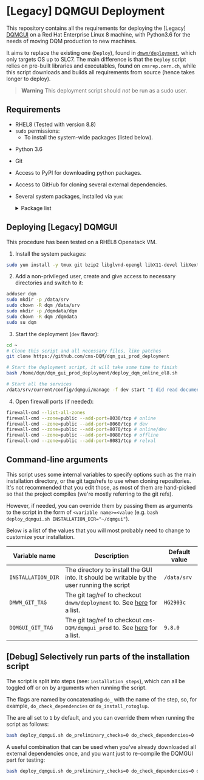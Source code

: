 # [Legacy] DQMGUI Deployment

This repository contains all the requirements for deploying the [Legacy] [DQMGUI](https://github.com/cms-DQM/dqmgui_prod) on a Red Hat Enterprise Linux 8 machine, with Python3.6 for the needs of moving DQM production to new machines.

It aims to replace the existing one (`Deploy`), found in [`dmwm/deployment`](https://github.com/dmwm/deployment/tree/master/Deploy), which only targets OS up to SLC7. The main difference is that the `Deploy` script relies on pre-built libraries and executables, found on `cmsrep.cern.ch`, while this script downloads and builds all requirements from source (hence takes longer to deploy).

> **Warning**
> This deployment script should *not* be run as a sudo user.

## Requirements

- RHEL8 (Tested with version 8.8)
- `sudo` permissions:
  - To install the system-wide packages (listed below).
<!--  - To create a soft link in `/usr/lib64`. -->
- Python 3.6
- Git
- Access to PyPI for downloading python packages.
- Access to GitHub for cloning several external dependencies.
- Several system packages, installed via `yum`:
  <details>
  <summary>Package list</summary>  

  - bzip2
  - libglvnd-opengl
  - libX11-devel
  - libXext-devel
  - libXft-devel
  - libXpm-devel
  - mesa-libGLU
  - mesa-libGLU-devel
  - perl-Env
  - perl-Switch
  - perl-Thread-Queue
  - glibc-headers
  - libidn
  - libXcursor
  - libXi
  - libXinerama
  - libXrandr
  - perl
  - perl-Digest-MD5
  - tcsh
  - zsh
  - root
  - python3-root
  - epel-release
  - python3-pip
  - libcurl-devel
  - python36-devel
  - boost-python3-devel
  - protobuf-devel
  - jemalloc-devel
  - pcre-devel
  - boost-devel
  - lzo-devel
  - cmake
  - xz-devel
  - python3-sphinx
  - openssl-devel
  - libjpeg-turbo-devel
  - libpng-devel
  </details>

## Deploying [Legacy] DQMGUI

This procedure has been tested on a RHEL8 Openstack VM.

1. Install the system packages:

  ```bash
  sudo yum install -y tmux git bzip2 libglvnd-opengl libX11-devel libXext-devel libXft-devel libXpm-devel mesa-libGLU mesa-libGLU-devel perl-Env perl-Switch perl-Thread-Queue glibc-headers libidn libXcursor libXi libXinerama libXrandr perl perl-Digest-MD5 tcsh zsh root python3-root epel-release python3-pip libcurl-devel python36-devel boost-python3-devel protobuf-devel jemalloc-devel pcre-devel boost-devel lzo-devel cmake xz-devel python3-sphinx openssl-devel libpng-devel libjpeg-turbo-devel 
  ```
<!-- 
2. Create a link to `libDQMGUI.so` which we will be compiling shortly:
  
  ```bash
  ln -s /data/srv/<DMWM tag>/sw/el8_amd64_gcc11/cms/dqmgui/<DQMGUI tag>/128/lib/libDQMGUI.so /usr/lib64/libDQMGUI.so
  ```

  Replace:

  - `<DMQM tag>` with the [`dmwm/deployment`](https://github.com/dmwm/deployment/tags) tag you want to use (contains the layouts).
  - `<DQMGUI tag>` with the [DQMGUI](https://github.com/cms-DQM/dqmgui_prod/tags) tag you want to use (contains the underlying GUI code).

  e.g.:

  ```bash
  ln -s /data/srv/HG2903c/sw/el8_amd64_gcc11/cms/dqmgui/10.0.0/128/lib/libDQMGUI.so /usr/lib64/libDQMGUI.so
  ```
--> 

2. Add a non-privileged user, create and give access to necessary directories and switch to it:
  
  ```bash
  adduser dqm
  sudo mkdir -p /data/srv
  sudo chown -R dqm /data/srv
  sudo mkdir -p /dqmdata/dqm
  sudo chown -R dqm /dqmdata
  sudo su dqm
  ```

3. Start the deployment (`dev` flavor):
  
  ```bash
  cd ~
  # Clone this script and all necessary files, like patches
  git clone https://github.com/cms-DQM/dqm_gui_prod_deployment
  
  # Start the deployment script, it will take some time to finish
  bash /home/dqm/dqm_gui_prod_deployment/deploy_dqm_online_el8.sh

  # Start all the services
  /data/srv/current/config/dqmgui/manage -f dev start "I did read documentation"
  ```

4. Open firewall ports (if needed):

  ```bash
  firewall-cmd --list-all-zones
  firewall-cmd --zone=public --add-port=8030/tcp # online    
  firewall-cmd --zone=public --add-port=8060/tcp # dev
  firewall-cmd --zone=public --add-port=8070/tcp # online/dev
  firewall-cmd --zone=public --add-port=8080/tcp # offline
  firewall-cmd --zone=public --add-port=8081/tcp # relval
  ```

## Command-line arguments

This script uses some internal variables to specify options such as the main installation directory, or the git tags/refs to use when cloning repositories. It's not recommended that you edit those, as most of them are hand-picked so that the project compiles (we're mostly referring to the git refs).

However, if needed, you can override them by passing them as arguments to the script in the form of `<variable name>=<value` (e.g. `bash deploy_dqmgui.sh INSTALLATION_DIR="~/dqmgui"`).

Below is a list of the values that you will most probably need to change to customize your installation.

| Variable name | Description |Default value |
|---------------|-------------|--------------|
| `INSTALLATION_DIR` | The directory to install the GUI into. It should be writable by the user running the script | `/data/srv` |
| `DMWM_GIT_TAG` | The git tag/ref to checkout `dmwm/deployment` to. See [here](https://github.com/dmwm/deployment/tags) for a list. | `HG2903c` |
| `DQMGUI_GIT_TAG` | The git tag/ref to checkout `cms-DQM/dqmgui_prod` to. See [here](https://github.com/cms-DQM/dqmgui_prod) for a list. | `9.8.0` |

## [Debug] Selectively run parts of the installation script

The script is split into steps (see: `installation_steps`), which can all be toggled off or on by arguments when running the script.

The flags are named by concatenating `do_` with the name of the step, so, for example, `do_check_dependencies` or `do_install_rotoglup`.

The are all set to `1` by default, and you can override them when running the script as follows:

```bash
bash deploy_dqmgui.sh do_preliminary_checks=0 do_check_dependencies=0
```

A useful combination that can be used when you've already downloaded all external dependencies once, and you want just to re-compile the DQMGUI part for testing:

```bash
bash deploy_dqmgui.sh do_preliminary_checks=0 do_check_dependencies=0 do_preliminary_checks=0 do_check_dependencies=0 do_create_directories=1 do_install_boost_gil=0 do_install_gil_numeric=0 do_install_rotoglup=0 do_install_classlib=0 do_compile_classlib=0 do_install_dmwm=0 do_install_dqmgui=0 do_compile_dqmgui=1 do_install_yui=0 do_install_extjs=0 do_install_d3=0 do_install_jsroot=0
```
